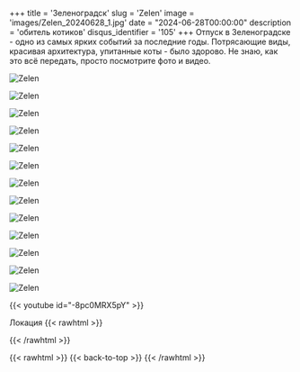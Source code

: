 +++
title = 'Зеленоградск'
slug = 'Zelen'
image = 'images/Zelen_20240628_1.jpg'
date = "2024-06-28T00:00:00"
description = 'обитель котиков'
disqus_identifier = '105'
+++
Отпуск в Зеленоградске - одно из самых ярких событий за последние годы. Потрясающие виды, красивая архитектура, упитанные коты - было здорово. Не знаю, как это всё передать, просто посмотрите фото и видео.

![Zelen](/images/Zelen_20240628_2.jpg)

![Zelen](/images/Zelen_20240628_3.jpg)

![Zelen](/images/Zelen_20240628_4.jpg)

![Zelen](/images/Zelen_20240628_5.jpg)

![Zelen](/images/Zelen_20240628_6.jpg)

![Zelen](/images/Zelen_20240628_7.jpg)

![Zelen](/images/Zelen_20240628_8.jpg)

![Zelen](/images/Zelen_20240628_9.jpg)

![Zelen](/images/Zelen_20240628_10.jpg)

![Zelen](/images/Zelen_20240628_11.jpg)

![Zelen](/images/Zelen_20240628_12.jpg)

![Zelen](/images/Zelen_20240628_13.jpg)

![Zelen](/images/Zelen_20240628_14.jpg)

{{< youtube id="-8pc0MRX5pY" >}}

Локация
{{< rawhtml >}}
<div class="yandex-map-container">
<script type="text/javascript" charset="utf-8" async src="https://api-maps.yandex.ru/services/constructor/1.0/js/?um=constructor%3Abe55499cf889f7e8f517b00163a26a8a803515cca7e8c2e1f6a81783b19e1ce8&amp;width=800&amp;height=400&amp;lang=ru_RU&amp;scroll=true"></script>
</div>
{{< /rawhtml >}}

{{< rawhtml >}}
{{< back-to-top >}}
{{< /rawhtml >}}